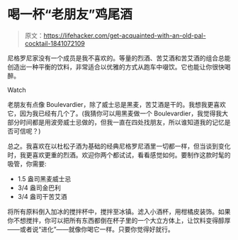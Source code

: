 # 喝一杯“老朋友”鸡尾酒

> 原文：<https://lifehacker.com/get-acquainted-with-an-old-pal-cocktail-1841072109>

尼格罗尼家没有一个成员是我不喜欢的。等量的烈酒、苦艾酒和苦艾酒的组合总能创造出一种平衡的饮料，非常适合以优雅的方式从跑车中啜饮。它也能让你很快喝醉。

Watch

老朋友有点像 Boulevardier，除了威士忌是黑麦，苦艾酒是干的。我想我更喜欢它，因为我已经有几个了。(我猜你可以用黑麦做一个 Boulevardier，我觉得我大部分时间都是用波旁威士忌做的，但我一直在四处找朋友，所以谁知道我的记忆是否可信呢？)

总之。我喜欢在以杜松子酒为基础的经典尼格罗尼酒里一切都一样，但当谈到变化时，我更喜欢更重的烈酒。欢迎你两个都试试，看看感觉如何。要制作这款时髦的吸管，你需要:

*   1.5 盎司黑麦威士忌
*   3/4 盎司金巴利
*   3/4 盎司干苦艾酒

将所有原料倒入加冰的搅拌杯中，搅拌至冰镇。滤入小酒杯，用柑橘皮装饰。如果你不想搅拌，你可以把所有东西都倒在杯子里的一个大立方体上，让饮料变得醇厚——或者说“进化”——就像你喝它一样。只要你觉得好就行。